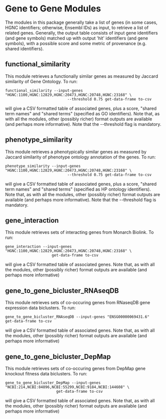 # Gene to Gene Modules

The modules in this package generally take a list of genes (in some cases,  HGNC identifiers; otherwise, Ensembl IDs)
as input, to retrieve a list of related genes. Generally, the output table consists of input gene identifiers
(and gene symbols) matched up with output 'hit' identifiers (and gene symbols),  with a possible score and some 
metric of provenance (e.g. shared identifiers).

## functional_similarity

This module retrieves a functionally similar genes as measured by Jaccard similarity of Gene Ontology. To run:

```
functional_similarity --input-genes "HGNC:1100,HGNC:12829,HGNC:20473,HGNC:20748,HGNC:23168" \
                            --threshold 0.75 get-data-frame to-csv
```

will give a CSV formatted table of associated genes, plus a score, "shared term names" and "shared terms" 
(specified as GO identifiers). Note that, as with all the modules, other (possibly richer) format outputs 
are available (and perhaps more informative). Note that the  --threshold flag is mandatory.

## phenotype_similarity

This module retrieves a phenotypically similar genes  as measured by Jaccard similarity of phenotype ontology annotation of the genes. To run:

```
phenotype_similarity --input-genes "HGNC:1100,HGNC:12829,HGNC:20473,HGNC:20748,HGNC:23168" \
                            --threshold 0.75 get-data-frame to-csv
```

will give a CSV formatted table of associated genes, plus a score, "shared term names" and "shared terms" 
(specified as HP ontology identifiers). Note that, as with all the modules, other (possibly richer) 
format outputs are available (and perhaps more informative).  Note that the  --threshold flag is mandatory.

## gene_interaction

This module retrieves sets of interacting genes from Monarch Biolink. To run:

```
gene_interaction --input-genes "HGNC:1100,HGNC:12829,HGNC:20473,HGNC:20748,HGNC:23168" \
                     get-data-frame to-csv
```

will give a CSV formatted table of associated genes. Note that, as with all the modules,
other (possibly richer) format outputs are available (and perhaps more informative)

## gene_to_gene_bicluster_RNAseqDB

This module retrieves sets of co-occuring genes from RNaseqDB gene expression data biclusters. To run:

```
gene_to_gene_bicluster_RNAseqDB --input-genes "ENSG00000069431.6"  get-data-frame to-csv
```

will give a CSV formatted table of associated genes. Note that, as with all the modules,
other (possibly richer) format outputs are available (and perhaps more informative)

## gene_to_gene_bicluster_DepMap

This module retrieves sets of co-occuring genes from DepMap gene knockout fitness data biclusters. To run:

``` 
gene_to_gene_bicluster_DepMap --input-genes "NCBI:214,NCBI:84896,NCBI:55299,NCBI:9184,NCBI:144608" \
                       get-data-frame to-csv
```

will give a CSV formatted table of associated genes. Note that, as with all the modules,
other (possibly richer) format outputs are available (and perhaps more informative)
